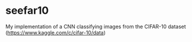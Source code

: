 # seefar10
My implementation of a CNN classifying images from the CIFAR-10 dataset (https://www.kaggle.com/c/cifar-10/data)
